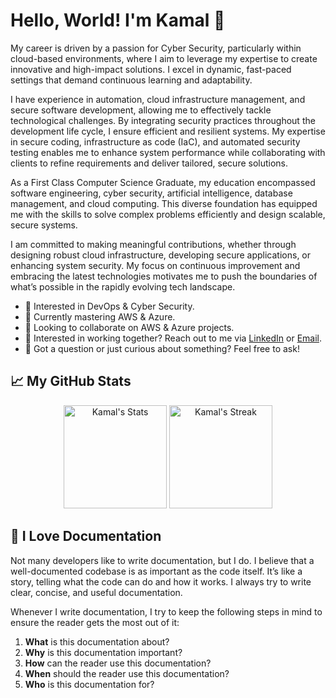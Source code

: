 # Hello, World! I'm Kamal 👋 

My career is driven by a passion for Cyber Security, particularly within cloud-based environments, where I aim to leverage my expertise to create innovative and high-impact solutions. I excel in dynamic, fast-paced settings that demand continuous learning and adaptability. 

I have experience in automation, cloud infrastructure management, and secure software development, allowing me to effectively tackle technological challenges. By integrating security practices throughout the development life cycle, I ensure efficient and resilient systems. My expertise in secure coding, infrastructure as code (IaC), and automated security testing enables me to enhance system performance while collaborating with clients to refine requirements and deliver tailored, secure solutions. 

As a First Class Computer Science Graduate, my education encompassed software engineering, cyber security, artificial intelligence, database management, and cloud computing. This diverse foundation has equipped me with the skills to solve complex problems efficiently and design scalable, secure systems. 

I am committed to making meaningful contributions, whether through designing robust cloud infrastructure, developing secure applications, or enhancing system security. My focus on continuous improvement and embracing the latest technologies motivates me to push the boundaries of what’s possible in the rapidly evolving tech landscape. 

- 👀 Interested in DevOps & Cyber Security. 
- 🌱 Currently mastering AWS & Azure. 
- 📌 Looking to collaborate on AWS & Azure projects. 
- 💼 Interested in working together? Reach out to me via <a href="https://www.linkedin.com/in/kamalmaktari/">LinkedIn</a> or <a href="mailto:kamalmaktari@gmail.com">Email</a>.
- 💬 Got a question or just curious about something? Feel free to ask!

## 📈 My GitHub Stats

<div class="badges-githubstats">
  <p align="center">
    <img src="https://github-readme-stats.vercel.app/api?username=KamalMaktari&theme=tokyonight&show_icons=true&hide_border=true&count_private=true" alt="Kamal's Stats" height="165">
    <img src="https://github-readme-streak-stats.herokuapp.com/?user=KamalMaktari&theme=tokyonight&hide_border=true" alt="Kamal's Streak" height="165">
  </p>
</div>

## 📃 I Love Documentation

Not many developers like to write documentation, but I do. I believe that a well-documented codebase is as important as the code itself. It’s like a story, telling what the code can do and how it works. I always try to write clear, concise, and useful documentation. 

Whenever I write documentation, I try to keep the following steps in mind to ensure the reader gets the most out of it:

1. **What** is this documentation about?
2. **Why** is this documentation important?
3. **How** can the reader use this documentation?
4. **When** should the reader use this documentation?
5. **Who** is this documentation for?
<!---
KamalM-01/KamalM-01 is a ✨ special ✨ repository because its `README.md` (this file) appears on your GitHub profile.
You can click the Preview link to take a look at your changes.
--->
